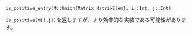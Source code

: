 ```
is_positive_entry(M::Union{Matrix,MatrixElem}, i::Int, j::Int)
```

`is_positive(M[i,j])`を返しますが、より効率的な実装である可能性があります。
